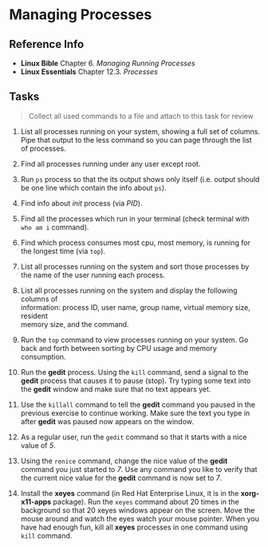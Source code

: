 # Managing Processes

## Reference Info

* **Linux Bible** Chapter 6. _Managing Running Processes_
* **Linux Essentials** Chapter 12.3. _Processes_

## Tasks

> Collect all used commands to a file and attach to this task for review

1. List all processes running on your system, showing a full set of columns. Pipe 
    that output to the less command so you can page through the list of processes.

2. Find all processes running under any user except root.

3. Run `ps` process so that the its output shows only itself (i.e. output should be 
    one line which contain the info about `ps`).

4. Find info about _init_ process (via _PID_).

5. Find all the processes which run in your terminal (check terminal with 
    `who am i` command).

6. Find which process consumes most cpu, most memory, is running for the longest time (via `top`).

7. List all processes running on the system and sort those processes by the name of 
    the user running each process.

8. List all processes running on the system and display the following columns of    
    information: process ID, user name, group name, virtual memory size, resident   
    memory size, and the command.

9. Run the `top` command to view processes running on your system. Go back and 
    forth between sorting by CPU usage and memory consumption.

10. Run the **gedit** process. Using the `kill` command, send a signal to the 
    **gedit** process that causes it to pause (stop). Try typing some text into the 
    **gedit** window and make sure that no text appears yet.

11. Use the `killall` command to tell the **gedit** command you paused in the 
    previous exercise to continue working. Make sure the text you type in after 
    **gedit** was paused now appears on the window.

12. As a regular user, run the ``gedit`` command so that it starts with a nice 
    value of _5_.

13. Using the `renice` command, change the nice value of the **gedit** command you 
    just started to _7_. Use any command you like to verify that the current nice 
    value for the **gedit** command is now set to _7_.

14. Install the **xeyes** command (in Red Hat Enterprise Linux, it is in the 
    **xorg-x11-apps** package). Run the `xeyes` command about 20 times in the 
    background so that 20 xeyes windows appear on the screen. Move the mouse around 
    and watch the eyes watch your mouse pointer. When you have had enough fun, kill 
    all **xeyes** processes in one command using `kill` command.